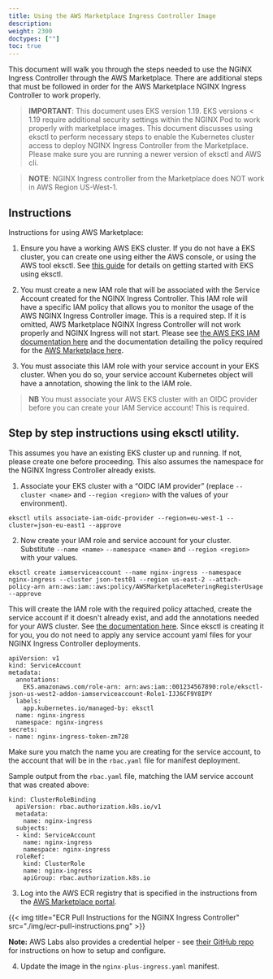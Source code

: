 ```yaml
---
title: Using the AWS Marketplace Ingress Controller Image
description: 
weight: 2300
doctypes: [""]
toc: true
---
```


This document will walk you through the steps needed to use the NGINX Ingress Controller through the AWS Marketplace. There are additional steps that must be followed in order for the AWS Marketplace NGINX Ingress Controller to work properly.

> **IMPORTANT**: This document uses EKS version 1.19. EKS versions < 1.19 require additional security settings within the NGINX Pod to work properly with marketplace images. 
> This document discusses using eksctl to perform necessary steps to enable the Kubernetes cluster access to deploy NGINX Ingress Controller from the Marketplace. Please make sure you are running a newer version of eksctl and AWS cli.

> **NOTE**: NGINX Ingress controller from the Marketplace does NOT work in AWS Region US-West-1.

## Instructions
Instructions for using AWS Marketplace:

1. Ensure you have a working AWS EKS cluster. If you do not have a EKS cluster, you can create one using either the AWS console, or using the AWS tool eksctl. See [this guide](https://docs.aws.amazon.com/eks/latest/userguide/getting-started-eksctl.html) for details on getting started with EKS using eksctl.

2. You must create a new IAM role that will be associated with the Service Account created for the NGINX Ingress Controller. This IAM role will have a specific IAM policy that allows you to monitor the usage of the AWS NGINX Ingress Controller image. This is a required step. If it is omitted, AWS Marketplace NGINX Ingress Controller will not work properly and NGINX Ingress will not start. Please see [the AWS EKS IAM documentation here](https://docs.aws.amazon.com/eks/latest/userguide/create-service-account-iam-policy-and-role.html) and the documentation detailing the policy required for the [AWS Marketplace here](https://docs.aws.amazon.com/marketplace/latest/userguide/iam-user-policy-for-aws-marketplace-actions.html).

3. You must associate this IAM role with your service account in your EKS cluster. When you do so, your service account Kubernetes object will have a annotation, showing the link to the IAM role.


> **NB** You must associate your AWS EKS cluster with an OIDC provider before you can create your IAM Service account! This is required.

## Step by step instructions using eksctl utility.

This assumes you have an existing EKS cluster up and running. If not, please create one before proceeding. This also assumes the namespace for the NGINX Ingress Controller already exists. 

1. Associate your EKS cluster with a “OIDC IAM provider” (replace `--cluster <name>` and `--region <region>` with the values of your environment).
```
eksctl utils associate-iam-oidc-provider --region=eu-west-1 --cluster=json-eu-east1 --approve
```

2.  Now create your IAM role and service account for your cluster. Substitute `--name <name>` `--namespace <name>` and `--region <region>` with your values.
```
eksctl create iamserviceaccount --name nginx-ingress --namespace nginx-ingress --cluster json-test01 --region us-east-2 --attach-policy-arn arn:aws:iam::aws:policy/AWSMarketplaceMeteringRegisterUsage --approve
 ```

This will create the IAM role with the required policy attached, create the service account if it doesn't already exist, and add the annotations needed for your AWS cluster. See [the documentation here](https://docs.aws.amazon.com/eks/latest/userguide/create-service-account-iam-policy-and-role.html). Since eksctl is creating it for you, you do not need to apply any service account yaml files for your NGINX Ingress Controller deployments.

```
apiVersion: v1
kind: ServiceAccount
metadata:
  annotations:
    EKS.amazonaws.com/role-arn: arn:aws:iam::001234567890:role/eksctl-json-us-west2-addon-iamserviceaccount-Role1-IJJ6CF9Y8IPY
  labels:
    app.kubernetes.io/managed-by: eksctl
  name: nginx-ingress
  namespace: nginx-ingress
secrets:
- name: nginx-ingress-token-zm728
```

Make sure you match the name you are creating for the service account, to the account that will be in the `rbac.yaml` file for manifest deployment.

Sample output from the `rbac.yaml` file, matching the IAM service account that was created above:

```
kind: ClusterRoleBinding
  apiVersion: rbac.authorization.k8s.io/v1
  metadata:
    name: nginx-ingress
  subjects:
  - kind: ServiceAccount
    name: nginx-ingress
    namespace: nginx-ingress
  roleRef:
    kind: ClusterRole
    name: nginx-ingress
    apiGroup: rbac.authorization.k8s.io
```

3. Log into the AWS ECR registry that is specified in the instructions from the [AWS Marketplace portal](https://aws.amazon.com/marketplace/pp/prodview-fx3faxl7zqeau?sr=0-1&ref_=beagle&applicationId=AWSMPContessa).

{{< img title="ECR Pull Instructions for the NGINX Ingress Controller" src="./img/ecr-pull-instructions.png" >}}

**Note:** AWS Labs also provides a credential helper - see [their GitHub repo](https://github.com/awslabs/amazon-ecr-credential-helper) for instructions on how to setup and configure. 

4. Update the image in the `nginx-plus-ingress.yaml` manifest.
